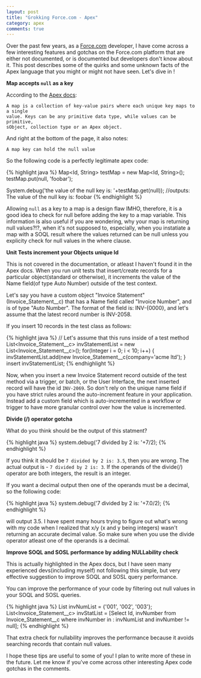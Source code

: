 ```yaml
---
layout: post
title: "Grokking Force.com - Apex"
category: apex
comments: true
---
```


Over the past few years, as a [Force.com][force] developer, I have come across a few interesting features and gotchas 
on the Force.com platform that are either not documented, or is documented but developers don't know about it.
This post describes some of the quirks and some unknown facts of the Apex language that you might or might not have seen. 
Let's dive in ! 


**Map accepts `null` as a key**

According to the [Apex docs][Apex docs]:

    A map is a collection of key-value pairs where each unique key maps to a single 
    value. Keys can be any primitive data type, while values can be primitive, 
    sObject, collection type or an Apex object.

And right at the bottom of the page, it also notes:

    A map key can hold the null value

So the following code is a perfectly legitimate apex code:

{% highlight java %}
 Map<Id, String> testMap = new Map<Id, String>();
 testMap.put(null, 'foobar');

 System.debug('the value of the null key is: '+testMap.get(null)); 
 //outputs: The value of the null key is: foobar
{% endhighlight %}

Allowing `null` as a key to a map is a design flaw IMHO, therefore, it is a good idea to check for null before adding 
the key to a map variable. This information is also useful if you are wondering, why your map is returning null values?!?,
when it's not supposed to, especially, when you instatiate a map with a SOQL result where the values returned can be
null unless you explicity check for null values in the where clause. 

**Unit Tests increment your Objects unique Id**

This is not covered in the documentation, or atleast I haven't found it in the Apex docs. When you run unit 
tests that insert/create records for a particular object(standard or otherwise), it increments the value of
the Name field(of type Auto Number) outside of the test context.

Let's say you have a custom object "Invoice Statement" (Invoice_Statement__c) that has a Name field called
"Invoice Number", and is of type "Auto Number". The format of the field is: INV-{0000}, and let's assume that
the latest record number is INV-2058.

If you insert 10 records in the test class as follows:

{% highlight java %}
   // Let's assume that this runs inside of a test method
   List<Invoice_Statement__c> invStatementList = new List<Invoice_Statement__c>();
   for(Integer i = 0; i < 10; i++) {
     invStatementList.add(new Invoice_Statement__c(company='acme ltd');
   }
   insert invStatementList;
{% endhighlight %}

Now, when you insert a new Invoice Statement record outside of the test method via a trigger, or batch, or the User Interface, the
next inserted record will have the id `INV-2069`. So don't rely on the unique name field if you have strict rules
around the auto-increment feature in your application. Instead add a custom field which is auto-incremented in 
a workflow or trigger to have more granular control over how the value is incremented.

**Divide (/) operator gotcha**

What do you think should be the output of this statment?

{% highlight java %}
  system.debug('7 divided by 2 is: '+7/2);
{% endhighlight %}

If you think it should be `7 divided by 2 is: 3.5`, then you are wrong. The actual output is - `7 divided by 2 is: 3`. If the
operands of the divide(/) operator are both integers, the result is an integer.

If you want a decimal output then one of the operands must be a decimal, so the following code:

{% highlight java %}
  system.debug('7 divided by 2 is: '+7.0/2);
{% endhighlight %}

will output 3.5. I have spent many hours trying to figure out what's wrong with my code when I realized that x/y (x and
y being integers) wasn't returning an accurate decimal value. So make sure when you use the divide operator atleast one
of the operands is a decimal.

**Improve SOQL and SOSL performance by adding NULLability check**

This is actually highlighted in the Apex docs, but I have seen many experienced devs(including myself) not following this 
simple, but very effective suggestion to improve SOQL and SOSL query performance.

You can improve the performance of your code by filtering out null values in your SOQL and SOSL queries. 

{% highlight java %}
   List<String> invNumList = {'001', '002', '003'};
   List<Invoice_Statement__c> invStatList = [Select Id, invNumber 
                                            from Invoice_Statement__c where 
                                            invNumber in : invNumList 
                                            and invNumber != null]; 
{% endhighlight %}

That extra check for nullability improves the performance because it avoids searching records that contain null values.

I hope these tips are useful to some of you! I plan to write more of these in the future. Let me know if you've come across 
other interesting Apex code gotchas in the comments.

[Apex docs]: http://www.salesforce.com/us/developer/docs/apexcode/index.htm
[force]: http://developer.force.com

